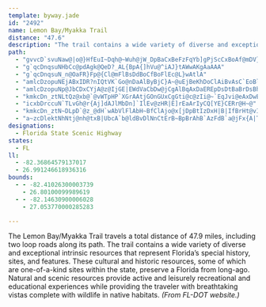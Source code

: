 ```yaml
---
template: byway.jade
id: "2492"
name: Lemon Bay/Myakka Trail
distance: "47.6"
description: "The trail contains a wide variety of diverse and exceptional intrinsic resources that represent Florida’s special history, sites, and features."
path: 
  - "gvvcD`svuNaw@|o@}HfEuI~Dqh@~Wuh@jW_DpBaCxBeFzFqYb]gPjScCxBoAf@mDV}t@AmAHsCj@_DxAibAto@i@?u@UuAvEy@~AaB|BkD|CoH|E"
  - "g`qcDnqsuNHbCc@pdAgk@QeD?_AL{BpA{]hVu@^iAJ}tAWwAKgAaAAA"
  - "g`qcDnqsuN_n@OaFR}Fp@{Cl@mFlBsDdBoCfBoFlEc@L}wAtlA"
  - "amlcDzopuNEjABxIDR?nIQtVK`Go@nDaAlByBjC}A~@uEjBeKhDoClAiBvAsC`EoBlBuBdAy@RyAVuAJgyAa@"
  - "amlcDzopuNp@JbCDxCYjA@z@IjGE|EWdVaCbDw@jCgAlBqAxDaEREpDsDtBaBrDsBhGeC`@[td@gQtJkD|N}FNDPIp[oL~[aMpCmA~AyAf@s@V_@d@gBtMar@`AgDjA_Cn@y@rC{BjB_AhCm@vCW|y@Jl@OvvAh@jBSjCcA|n@w\\pAgA`DsE`{A}`CvBgCzBeBlSwMvBkB~LqOj]oe@Xg@"
  - "kmkcDn_ztNLtQz@xb@`@vWTpHP`XGrAAtjGOnGUxCgGti@c@zIi@~`EqJvi@eAxDwElN_BnFSxB"
  - "icxbDrccuN`TLvGh@r{Aj]dAJlMbDn]`IlEv@zHR|E]rEaArIyCQ[YE}CERr@H~@"
  - "kmkcDn_ztN~DLpD`@z_@dH`wAbVlFlAbH~BfClAjo@x[jDpBtIzDxH|B|IfBrHt@vINpgBZrH?|DJjK`AjDp@bIxBtHdDrIbFtiE~xCRXJz@g@vAqJjT"
  - "a~zcDlektNhNtj@nh@txB|UbcA`b@ldBvDlNnCtErB~BpBrAhB`AzFdB`a@jFx{A|TbHz@nTfDjHv@brAjSnHbB~\\vMhAp@jDxAxEjAjCNrWB~BFpAVtAd@lBfAtAzAzA~C^vA^fE"
designations: 
  - Florida State Scenic Highway
states: 
  - FL
ll: 
  - -82.36864579137017
  - 26.991246618936316
bounds: 
  - - -82.41026300003739
    - 26.80100099989619
  - - -82.14630900006028
    - 27.053770000285283

---
```


The Lemon Bay/Myakka Trail travels a total distance of 47.9 miles, including two loop roads along its path. The trail contains a wide variety of diverse and exceptional intrinsic resources that represent Florida’s special history, sites, and features. These cultural and historic resources, some of which are one-of-a-kind sites within the state, preserve a Florida from long-ago. Natural and scenic resources provide active and leisurely recreational and educational experiences while providing the traveler with breathtaking vistas complete with wildlife in native habitats. _(From FL-DOT website.)_